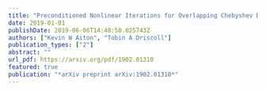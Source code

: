 ```yaml
---
title: "Preconditioned Nonlinear Iterations for Overlapping Chebyshev Discretizations with Independent Grids"
date: 2019-01-01
publishDate: 2019-06-06T14:48:50.025743Z
authors: ["Kevin W Aiton", "Tobin A Driscoll"]
publication_types: ["2"]
abstract: ""
url_pdf: https://arxiv.org/pdf/1902.01310
featured: true
publication: "*arXiv preprint arXiv:1902.01310*"
---
```


